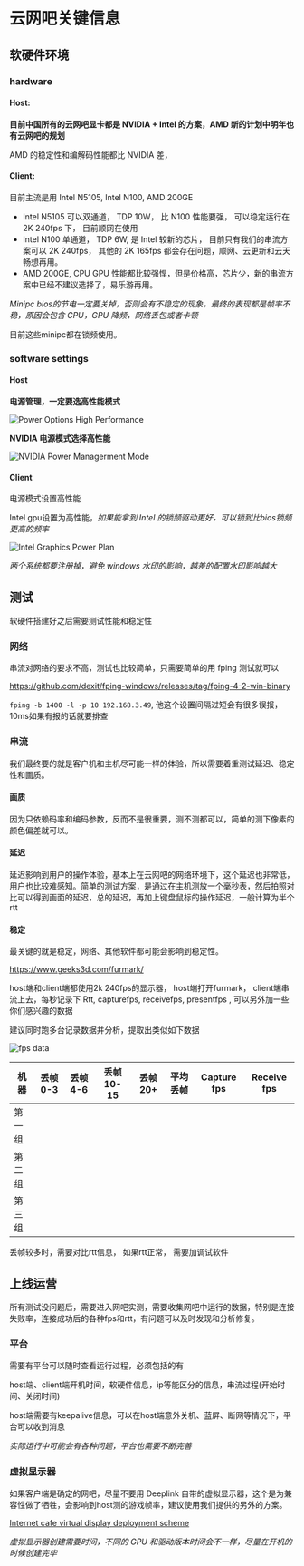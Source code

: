 # 云网吧关键信息

## 软硬件环境

### hardware

#### Host: 

**目前中国所有的云网吧显卡都是 NVIDIA + Intel 的方案，AMD 新的计划中明年也有云网吧的规划**

AMD 的稳定性和编解码性能都比 NVIDIA 差， 

#### Client: 

目前主流是用 Intel N5105, Intel N100, AMD 200GE

- Intel N5105 可以双通道， TDP 10W， 比 N100 性能要强， 可以稳定运行在 2K 240fps 下， 目前顺网在使用
- Intel N100 单通道， TDP 6W, 是 Intel 较新的芯片， 目前只有我们的串流方案可以 2K 240fps， 其他的 2K 165fps 都会存在问题，顺网、云更新和云天畅想再用。
- AMD 200GE,  CPU GPU 性能都比较强悍，但是价格高，芯片少，新的串流方案中已经不建议选择了，易乐游再用。

*Minipc bios的节电一定要关掉，否则会有不稳定的现象，最终的表现都是帧率不稳，原因会包含 CPU，GPU 降频，网络丢包或者卡顿*

目前这些minipc都在锁频使用。

### software settings

#### Host

**电源管理，一定要选高性能模式**

![Power Options High Performance](../assets/power_options.png)

**NVIDIA 电源模式选择高性能**

![NVIDIA Power Managerment Mode](../assets/nvidia_power_mode.png)

#### Client

电源模式设置高性能

Intel gpu设置为高性能，*如果能拿到 Intel 的锁频驱动更好，可以锁到比bios锁频更高的频率*

![Intel Graphics Power Plan](../assets/intel_graphic_power_plan.png)

*两个系统都要注册掉，避免 windows 水印的影响，越差的配置水印影响越大*

## 测试

软硬件搭建好之后需要测试性能和稳定性

### 网络

串流对网络的要求不高，测试也比较简单，只需要简单的用 fping 测试就可以

<https://github.com/dexit/fping-windows/releases/tag/fping-4-2-win-binary>

`fping -b 1400 -l -p 10 192.168.3.49`, 他这个设置间隔过短会有很多误报，10ms如果有报的话就要排查

### 串流

我们最终要的就是客户机和主机尽可能一样的体验，所以需要着重测试延迟、稳定性和画质。

#### 画质

因为只依赖码率和编码参数，反而不是很重要，测不测都可以，简单的测下像素的颜色偏差就可以。

#### 延迟

延迟影响到用户的操作体验，基本上在云网吧的网络环境下，这个延迟也非常低，用户也比较难感知。简单的测试方案，是通过在主机测放一个毫秒表，然后拍照对比可以得到画面的延迟，总的延迟，再加上键盘鼠标的操作延迟，一般计算为半个rtt
  
#### 稳定

最关键的就是稳定，网络、其他软件都可能会影响到稳定性。

<https://www.geeks3d.com/furmark/>

host端和client端都使用2k 240fps的显示器， host端打开furmark， client端串流上去，每秒记录下 Rtt, capturefps, receivefps, presentfps , 可以另外加一些你们感兴趣的数据

建议同时跑多台记录数据并分析，提取出类似如下数据

![fps data](../assets/fps_data.png)

| 机器 | 丢帧0-3 | 丢帧4-6 | 丢帧10-15 | 丢帧20+ | 平均丢帧 | Capture fps | Receive fps |
| ---- | ---- | ---- | ---- | ---- | ---- | ---- | ---- |
| 第一组 |  |  |  |  |  |  |  |
| 第二组 |  |  |  |  |  |  |  |
| 第三组 |  |  |  |  |  |  |  |

丢帧较多时，需要对比rtt信息， 如果rtt正常， 需要加调试软件

## 上线运营

所有测试没问题后，需要进入网吧实测，需要收集网吧中运行的数据，特别是连接失败率，连接成功后的各种fps和rtt，有问题可以及时发现和分析修复。
  
### 平台

需要有平台可以随时查看运行过程，必须包括的有

host端、client端开机时间，软硬件信息，ip等能区分的信息，串流过程(开始时间、关闭时间)

host端需要有keepalive信息，可以在host端意外关机、蓝屏、断网等情况下，平台可以收到消息

*实际运行中可能会有各种问题，平台也需要不断完善*

### 虚拟显示器

如果客户端是确定的网吧，尽量不要用 Deeplink 自带的虚拟显示器，这个是为兼容性做了牺牲，会影响到host测的游戏帧率，建议使用我们提供的另外的方案。

[Internet cafe virtual display deployment scheme](./internet_cafe_virtual_display_deployment_scheme.md)

*虚拟显示器创建需要时间，不同的 GPU 和驱动版本时间会不一样，尽量在开机的时候创建完毕*
